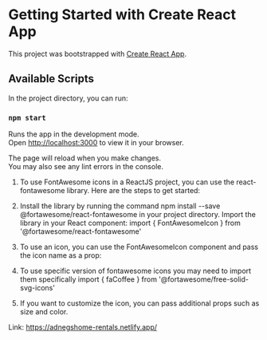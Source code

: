 # Getting Started with Create React App

This project was bootstrapped with [Create React App](https://github.com/facebook/create-react-app).

## Available Scripts

In the project directory, you can run:

### `npm start`

Runs the app in the development mode.\
Open [http://localhost:3000](http://localhost:3000) to view it in your browser.

The page will reload when you make changes.\
You may also see any lint errors in the console.

<!-- To use Font Awesome -->
1. To use FontAwesome icons in a ReactJS project, you can use the react-fontawesome library. Here are the steps to get started:

2. Install the library by running the command npm install --save @fortawesome/react-fontawesome in your project directory.
Import the library in your React component:
import { FontAwesomeIcon } from '@fortawesome/react-fontawesome'

3. To use an icon, you can use the FontAwesomeIcon component and pass the icon name as a prop:
<FontAwesomeIcon icon="coffee" />

4. To use specific version of fontawesome icons you may need to import them specifically
import { faCoffee } from '@fortawesome/free-solid-svg-icons'

5. If you want to customize the icon, you can pass additional props such as size and color.
<FontAwesomeIcon icon={faCoffee} size="2x" color="red" />

Link: https://adnegshome-rentals.netlify.app/

